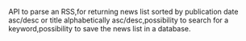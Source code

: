 API to parse an RSS,for returning news list sorted by publication date asc/desc or title alphabetically asc/desc,possibility to search for a keyword,possibility to save the news list in a database.
